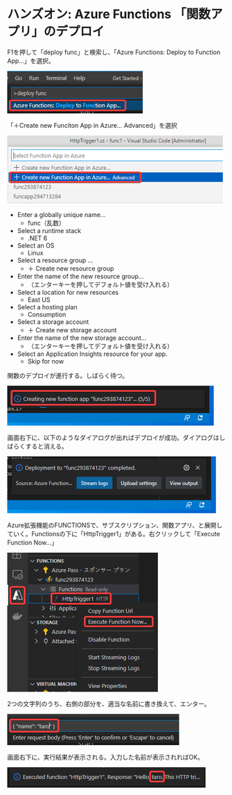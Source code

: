 # ハンズオン: Azure Functions 「関数アプリ」のデプロイ

F1を押して「deploy func」と検索し、「Azure Functions: Deploy to Function App...」を選択。

![](images/ss-2022-04-04-01-56-59.png)

「＋Create new Funciton App in Azure... Advanced」を選択

![](images/ss-2022-04-04-16-25-38.png)

- Enter a globally unique name...
  - func（乱数）
- Select a runtime stack
  - .NET 6
- Select an OS
  - Linux
- Select a resource group ...
  - ＋ Create new resource group
- Enter the name of the new resource group...
  - （エンターキーを押してデフォルト値を受け入れる）
- Select a location for new resources
  - East US
- Select a hosting plan
  - Consumption
- Select a storage account
  - ＋ Create new storage account
- Enter the name of the new storage account...
  - （エンターキーを押してデフォルト値を受け入れる）
- Select an Application Insights resource for your app.
  - Skip for now

関数のデプロイが進行する。しばらく待つ。

![](images/ss-2022-04-04-02-07-43.png)

画面右下に、以下のようなダイアログが出ればデプロイが成功。ダイアログはしばらくすると消える。

![](images/ss-2022-04-04-02-08-49.png)

Azure拡張機能のFUNCTIONSで、サブスクリプション、関数アプリ、と展開していく。Functionsの下に「HttpTrigger1」がある。右クリックして「Execute Function Now...」

![](images/ss-2022-04-04-02-10-14.png)

2つの文字列のうち、右側の部分を、適当な名前に書き換えて、エンター。

![](images/ss-2022-04-04-02-11-49.png)

画面右下に、実行結果が表示される。入力した名前が表示されればOK。

![](images/ss-2022-04-04-02-12-52.png)

